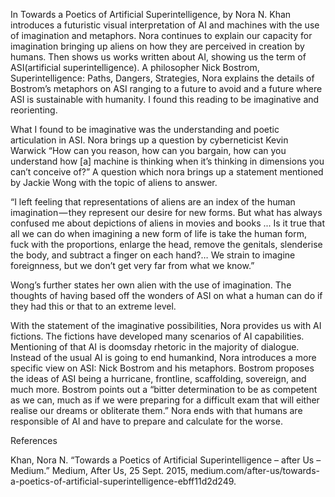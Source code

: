 In Towards a Poetics of Artificial Superintelligence, by Nora N. Khan introduces a futuristic visual interpretation of AI and machines with the use of imagination and metaphors. Nora continues to explain our capacity for imagination bringing up aliens on how they are perceived in creation by humans. Then shows us works written about AI, showing us the term of ASI(artificial superintelligence).  A philosopher Nick Bostrom, Superintelligence: Paths, Dangers, Strategies, Nora explains the details of Bostrom’s metaphors on ASI ranging to a future to avoid and a future where ASI is sustainable with humanity. I found this reading to be imaginative and reorienting.

What I found to be imaginative was the understanding and poetic articulation in ASI. Nora brings up a question by cyberneticist Kevin Warwick “How can you reason, how can you bargain, how can you understand how [a] machine is thinking when it’s thinking in dimensions you can’t conceive of?” A question which nora brings up a statement mentioned by Jackie Wong with the topic of aliens to answer. 

“I left feeling that representations of aliens are an index of the human imagination — they represent our desire for new forms. But what has always confused me about depictions of aliens in movies and books ... Is it true that all we can do when imagining a new form of life is take the human form, fuck with the proportions, enlarge the head, remove the genitals, slenderise the body, and subtract a finger on each hand?… We strain to imagine foreignness, but we don’t get very far from what we know.”

Wong’s further states her own alien with the use of imagination. The thoughts of having based off the wonders of ASI on what a human can do if they had this or that to an extreme level. 

With the statement of the imaginative possibilities, Nora provides us with AI fictions. The fictions have developed many scenarios of AI capabilities. Mentioning of that AI is doomsday rhetoric in the majority of dialogue. Instead of the usual AI is going to end humankind, Nora introduces a more specific view on ASI: Nick Bostrom and his metaphors. Bostrom proposes the ideas of ASI being a hurricane, frontline, scaffolding, sovereign, and much more. Bostrom points out a “bitter determination to be as competent as we can, much as if we were preparing for a difficult exam that will either realise our dreams or obliterate them.” Nora ends with that humans are responsible of AI and have to prepare and calculate for the worse.

References 

Khan, Nora N. “Towards a Poetics of Artificial Superintelligence – after Us – Medium.” Medium, After Us, 25 Sept. 2015, medium.com/after-us/towards-a-poetics-of-artificial-superintelligence-ebff11d2d249.

